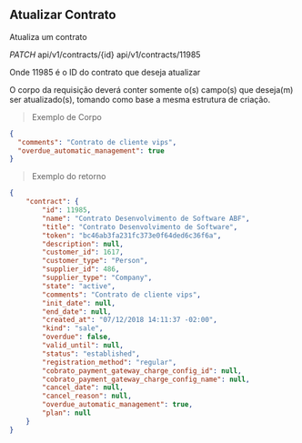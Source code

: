 ## Atualizar Contrato

Atualiza um contrato

<div class="api-endpoint">
  <div class="endpoint-data">
    <i class="label label-get">PATCH</i>
     api/v1/contracts/{id}
     api/v1/contracts/11985
  </div>
</div>

Onde 11985 é o ID do contrato que deseja atualizar

O corpo da requisição deverá conter somente o(s) campo(s) que deseja(m) ser atualizado(s), tomando como base a mesma estrutura de criação.

> Exemplo de Corpo

```json
{
  "comments": "Contrato de cliente vips",
  "overdue_automatic_management": true
}
```

> Exemplo do retorno

```json
{
    "contract": {
        "id": 11985,
        "name": "Contrato Desenvolvimento de Software ABF",
        "title": "Contrato Desenvolvimento de Software",
        "token": "bc46ab3fa231fc373e0f64ded6c36f6a",
        "description": null,
        "customer_id": 1617,
        "customer_type": "Person",
        "supplier_id": 486,
        "supplier_type": "Company",
        "state": "active",
        "comments": "Contrato de cliente vips",
        "init_date": null,
        "end_date": null,
        "created_at": "07/12/2018 14:11:37 -02:00",
        "kind": "sale",
        "overdue": false,
        "valid_until": null,
        "status": "established",
        "registration_method": "regular",
        "cobrato_payment_gateway_charge_config_id": null,
        "cobrato_payment_gateway_charge_config_name": null,
        "cancel_date": null,
        "cancel_reason": null,
        "overdue_automatic_management": true,
        "plan": null
    }
}
```
